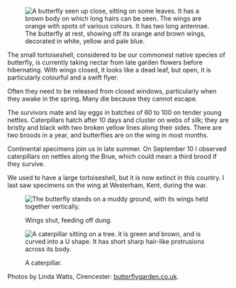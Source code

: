 <figure>
<img src="../tortoiseshell-rest_2059.jpg" alt="A butterfly seen up close, sitting on some leaves. It has a brown body on which long hairs can be seen. The wings are orange with spots of various colours. It has two long antennae.">
<figcaption>
The butterfly at rest, showing off its orange and brown wings, decorated
in white, yellow and pale blue.
</figcaption>
</figure>

The small tortoiseshell, considered to be our commonest native species
of butterfly, is currently taking nectar from late garden flowers before
hibernating. With wings closed, it looks like a dead leaf, but open, it
is particularly colourful and a swift flyer.

Often they need to be released from closed windows, particularly when
they awake in the spring. Many die because they cannot escape.

The survivors mate and lay eggs in batches of 60 to 100 on tender
young nettles. Caterpillars hatch after 10 days and cluster on webs of
silk; they are bristly and black with two broken yellow lines along
their sides. There are two broods in a year, and butterflies are on the
wing in most months.

Continental specimens join us in late summer. On September 10 I
observed caterpillars on nettles along the Brue, which could mean a
third brood if they survive.

We used to have a large tortoiseshell, but it is now extinct in this
country. I last saw specimens on the wing at Westerham, Kent, during the
war.

<div class="multipic">
<figure>
<img src="../tortoiseshell-dung_0810.jpg" alt="The butterfly stands on a muddy ground, with its wings held together vertically.">
<figcaption>

Wings shut, feeding off dung.

</figcaption>
</figure>
<figure>
<img src="../tortoiseshell-caterpillar.jpg" alt="A caterpillar sitting on a tree. it is green and brown, and is curved into a U shape. It has short sharp hair-like protrusions across its body.">
<figcaption>

A caterpillar.

</figcaption>
</figure>
</div>

<footer class="ednote">

Photos by Linda Watts, Cirencester:
[butterflygarden.co.uk](http://butterflygarden.co.uk).

</footer>
